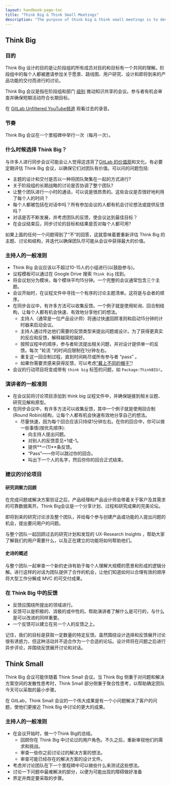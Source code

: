 ```yaml
---
layout: handbook-page-toc
title: "Think Big & Think Small Meetings"
description: "The purpose of think big & think small meetings is to develop a shared understanding of goals by discussing vision, roadmap, research, design, and delivery of upcoming features."
---
```


## Think Big

### 目的

Think Big 设计的目的是让阶段组的所有成员对目的和目标有一个共同的理解。阶段组中的每个人都被邀请参加关于愿景、路线图、用户研究、设计和即将到来的产品功能的交付而进行的讨论。

Think Big 会议是指在阶段组和部门 [级别](https://about.gitlab.com/handbook/product/categories/#hierarchy) 推动知识共享的会议。参与者有机会审查并确保短期活动符合长期目标。

在 [GitLab Unfiltered YouTube频道](https://www.youtube.com/channel/UCMtZ0sc1HHNtGGWZFDRTh5A) 观看过去的录音。

### 节奏

Think Big 会议在一个里程碑中举行一次（每月一次）。

### 什么时候选择 Think Big？

与许多人进行同步会议可能会让人觉得这违背了[GitLab 的价值观](https://about.gitlab.com/handbook/values/)和文化。有必要定期评估 Think Big 会议，以确保它们对团队有价值。可以问的问题包括:

* 主题的设计和交付是否以一种将团队聚集在一起的方式进行?
* 关于阶段组的长期战略的讨论是否协调了整个团队?
* 让整个团队进行一小时的通话，可以说是很昂贵的。这些会议是否很好地利用了每个人的时间？
* 每个人都被包括在对话中吗？所有参加会议的人都有机会讨论想法或提供反馈吗？
* 对话是否不断发展，并考虑团队的反馈，使会议达到最佳目标？
* 在会议结束后，同步讨论的目标和结果是否对每个人都可用?

如果上面的任何一个问题得到了“不”的回答，这就意味着要重新评估 Think Big 的主题、讨论和结构，并迭代以确保团队尽可能从会议中获得最大的价值。

### 主持人的一般准则

* Think Big 会议应该以不超过10-15人的小组进行(以鼓励参与)。
* 议程模板可以通过在 Google Drive 搜索 `Think Big` 找到。
* 将会议划分为模块，每个模块平均15分钟。一个完整的会议通常包含三个主题。
* 会议开始时，在议程文件中寻找一个有序的讨论主题清单。这将是与会者的顺序。
* 在同步会议中，有许多方法可以收集反馈。一个例子就是使用轮询、回合制结构，让每个人都有机会快速、有效地分享他们的想法。
   * 主持人（通常是一位产品设计师）将通过快速回顾准则和启动15分钟的计时器来启动会议。
   * 主持人通过传达他们需要的反馈类型来提出问题或设计。为了获得更真实的反应和反馈，解释越简短越好。
   * 按照议程中的顺序，参与者轮流提出相关问题，并对设计提供单一的反馈。每次 "轮流 "的时间应限制在1分钟左右。
   * 重复这一回合制过程，直到时间耗尽或所有参与者 “pass” 。
   * 如果你需要灵感来获得反馈，可以考虑["戴上不同的帽子"](https://www.mindtools.com/pages/article/newTED_07.htm)!
* 会议的行动项目将变成带有 `think big` 标签的问题，如 `Package:ThinkBIG!`。

### 演讲者的一般准则

* 在会议前将讨论项目添加到 think big 议程文件中，并确保链接到相关议题、研究见解和原型。
* 在同步会议中，有许多方法可以收集反馈，其中一个例子就是使用回合制(Round Robin)结构，让每个人都有机会快速有效地分享自己的想法。
   * 尽量快速，因为每个回合应该只持续1分钟左右。在你的回合中，你可以做一些事情(按优先顺序):
      * 向主持人提出问题。
      * 对别人的反馈意见+1或-1。
      * 提供**一(1)**条反馈。
      * “Pass”——你可以跳过你的回合。
      * 叫出下一个人的名字，然后你你的回合正式结束。

### 建议的讨论项目

#### 研究洞察力回顾

在完成问题或解决方案验证之后，产品经理和产品设计师会带着关于客户及其需求的可靠数据离开。Think Big会议是一个分享计划、过程和研究成果的完美论坛。 

即将到来的研究讨论涉及整个团队，并给每个参与创建产品或功能的人提出问题的机会，提出要问用户的问题。

与整个团队一起回顾过去的研究计划和发现的 UX-Research Insights ，帮助大家了解我们的用户需要什么，以及正在建立的功能将如何帮助他们。

#### 史诗的概述

与整个团队一起审查一个新的史诗有助于每个人理解大规模的愿景和形成的逻辑分解。进行这样的对话为团队提供了合作的机会，让他们知道如何以合理有效的顺序将大型工作分解成 MVC 的可交付成果。

### 在 Think Big 中的反馈

*  反馈应围绕所提出的领域进行。
*  反馈可以是积极的、消极的或中性的。帮助演讲者了解什么是可行的，与什么是可以改进的同样重要。
*  一个反馈可以建立在另一个人的反馈之上。

记住，我们的目标是获取一定数量的特定反馈。虽然围绕设计选择和反馈展开讨论很有诱惑力，但这种活动并不适合作为一个合适的论坛。设计师将在问题之后进行异步评论，并围绕反馈展开讨论和对话。

## Think Small

Think Big 会议可能伴随着 Think Small 会议。当 Think Big 侧重于对问题和解决方案空间的发散性思考时，Think Small 部分侧重于聚合性思考，以帮助确定团队今天可以采取的最小步骤。

在 GitLab，Think Small 会议的一个伟大成果是有一个小问题解决了客户的问题，使他们更接近 Think Big 中讨论的更大的成果。

### 主持人的一般准则

* 在会议开始时，做一个Think Big的总结。
   * 回顾你在 Think Big 中讨论过的用户角色。不久之后，重新审视他们的需求和挑战。 
   * 审查一些你之前讨论过的解决方案的想法。
   * 审查可能已经存在的解决方案的设计文件。
* 考虑并讨论团队在下一个里程碑中可以做些什么来测试这些想法。
* 讨论一下问题中最难解决的部分，以便为可能出现的障碍做好准备
* 界定并商定要采取的步骤。
